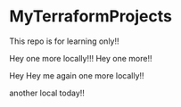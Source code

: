 # MyTerraformProjects


This repo is for learning only!!

Hey one more locally!!!
Hey one more!!



Hey Hey me again one more locally!!


another local today!!